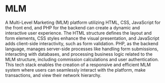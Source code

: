 # MLM

A Multi-Level Marketing (MLM) platform utilizing HTML, CSS, JavaScript for the front end, and PHP for the backend can create a dynamic and interactive user experience. The HTML structure defines the layout and form elements, CSS styles enhance the visual presentation, and JavaScript adds client-side interactivity, such as form validation. PHP, as the backend language, manages server-side processes like handling form submissions, interacting with databases, and processing business logic related to the MLM structure, including commission calculations and user authentication. This tech stack enables the creation of a responsive and efficient MLM system where users can seamlessly interact with the platform, make transactions, and view their network hierarchy.
